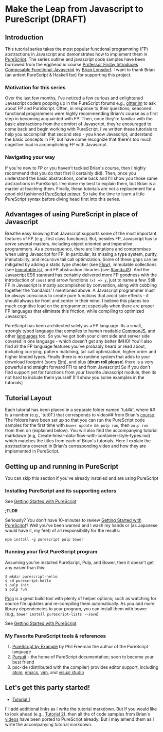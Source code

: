 # Make the Leap from Javascript to PureScript (DRAFT)

## Introduction

This tutorial series takes the most popular functional programming (FP) abstractions in Javascript and demonstrates how to implement them in [PureScript](http://www.purescript.org). The series outline and javascript code samples have been borrowed from the egghead.io course [Professor Frisby Introduces Composable Functional Javascript](https://egghead.io/courses/professor-frisby-introduces-composable-functional-javascript) by
[Brian Lonsdorf](https://github.com/DrBoolean).  I want to thank Brian (an ardent PureScript & Haskell fan) for supporting this project.

### Motivation for this series

Over the last few months, I've noticed a few curious and enlightened Javascript coders popping up in the PureScript forums e.g., [gitter.im](https://gitter.im/purescript/purescript) to ask about FP and PureScript.  Often, in response to their questions, seasoned functional programmers were highly recommending Brian's course as a first step in becoming acquainted with FP. Then, once they're familiar with the basic abstractions from the comfort of Javascript, they're encouraged
to come back and begin working with PureScript.  I've written these tutorials to help you accomplish that second step - you know Javascript, understand the basic concepts in FP, but have come recognize that there's too much cognitive load in accomplishing FP with Javascript.

### Navigating your way

If you're new to FP or you haven't tackled Brian's course, then I highly recommend that you do that first (I certainly did). Then, once you understand the basic abstractions, come back and I'll show you those same abstractions in PureScript. I've done my best to explain them, but Brian is a master at teaching them.  Finally, these tutorials are not a replacement for a good old fashioned [PureScript primer](https://leanpub.com/purescript). So take the time to learn a little PureScript syntax before diving head first into this series.

## Advantages of using PureScript in place of Javascript

Breathe easy knowing that Javascript supports some of the most important features of FP (e.g., first class functions).  But, besides FP, Javascript has to serve several masters, including object oriented and imperative programmers.  As a consequence, there are limitations and compromises when using Javascript for FP. In particular, its missing a type system, purity, immutability, and recursive tail call optimization.  Some of these gaps can be mitigated by adding a static type checker (see [Flow](https://github.com/facebook/flow)), immutable collections (see [Immutable.js](https://facebook.github.io/immutable-js/)), and FP abstraction libraries (see [RamdaJS](http://ramdajs.com)). And the Javascript ES6 standard has certainly delivered more FP goodness with the introduction of `const` and arrow functions `(x) => y`, just to name a few.  Still FP in Javascript is mostly accomplished by convention, along with cobbling together the 'bandaids' I mentioned above. A Javascript programmer must be always conscious to create pure functions that avoid side effects - it should always be front and center in their mind.  I believe this places too much cognitive load on the programmer; especially when there are proper FP languages that eliminate this friction, while compiling to optimized Javascript.

PureScript has been architected solely as a FP language. Its a small, strongly typed language that compiles to human readable [CommonJS](https://en.wikipedia.org/wiki/CommonJS), and other [languages](https://github.com/andyarvanitis/purescript-native) too. So you've got both your client side and server side covered in one language - which doesn't get any better IMHO!  You'll also find all the FP language features you've probably heard or read about, including currying, pattern matching, tail call optimization, higher order and higher kinded types.  Finally there is no runtime system that adds to your download footprint (sorry [Elm](http://elm-lang.org)), and plus (**drum roll please**) there is a very powerful and straight forward FFI to and from Javascript! So if you don't find support yet for functions from your favorite Javascript module, then its not hard to include them yourself (I'll show you some examples in the tutorials)

## Tutorial Layout

Each tutorial has been placed in a separate folder named 'tut##', where ## is a number (e.g., 'tut01') that corresponds to video## from Brian's [course](https://egghead.io/courses/professor-frisby-introduces-composable-functional-javascript). The folders have been set up so that you can run the PureScript code samples for the first time with `bower update && pulp run`, then `pulp run` from then on (explained below).  You will also find the accompanying tutorial markdown (e.g, Create-linear-data-flow-with-container-style-types.md) which matches the titles from each of Brian's tutorials.  Here I explain the abstractions covered in Brian's corresponding video and how they are implemented in PureScript.

## Getting up and running in PureScript

You can skip this section if you've already installed and are using PureScript

### Installing PureScript and its supporting actors
See [Getting Started with PureScript](http://www.purescript.org/learn/getting-started/)

**;TLDR**

Seriously? You don't have 10-minutes to review [Getting Started with PureScript](http://www.purescript.org/learn/getting-started/)? Well you've been warned and I wash my hands or (as Japanese would have it, my feet) of all responsibility for the results:
```
npm install -g purescript pulp bower

```
### Running your first PureScript program

Assuming you've installed PureScript, Pulp, and Bower, then it doesn't get any easier than this:

```
$ mkdir purescript-hello
$ cd purescript-hello
$ pulp init
$ pulp run
```
[Pulp](https://github.com/bodil/pulp) is a great build tool with plenty of helper options; such as watching for source file updates and re-compiling them automatically. As you add more library dependencies to your program, you can install them with bower (e.g., `bower install purescript-lists --save`)

See [Getting Started with PureScript](http://www.purescript.org/learn/getting-started/)

### My Favorite PureScript tools & references

1. [PureScript by Example](https://leanpub.com/purescript/) by Phil Freeman the author of the PureScript language
2. [Pursuit](https://pursuit.purescript.org) - the home of PureScript documentation; soon to become your best friend
3. psc-ide (distributed with the compiler) provides editor support, including [atom](https://github.com/nwolverson/atom-ide-purescript), [emacs]( https://github.com/epost/psc-ide-emacs), [vim](https://github.com/FrigoEU/psc-ide-vim), and [visual studio]( https://github.com/nwolverson/vscode-ide-purescript)

## Let's get this party started!

* [Tutorial 1](https://github.com/adkelley/javascript-to-purescript/tree/master/tut01)

I'll add additional links as I write the tutorial markdown. But If you would like to look ahead (e.g., [Tutorial 2](https://github.com/adkelley/javascript-to-purescript/tree/master/tut02)), then all the of code samples from Brian's [videos](https://egghead.io/courses/professor-frisby-introduces-composable-functional-javascript) have been ported to PureScript already. But I may amend them as I write the accompanying tutorial markdown.  
